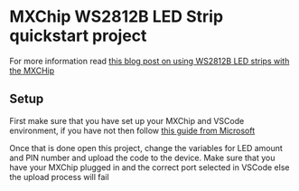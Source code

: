 # MXChip WS2812B LED Strip quickstart project

For more information read [this blog post on using WS2812B LED strips with the MXCHip](http://JoePitts.co.uk/blog/guide-for-using-ws2812b-led-strips-with-mxchip.html)

## Setup
First make sure that you have set up your MXChip and VSCode environment, if you have not then follow [this guide from Microsoft](https://microsoft.github.io/azure-iot-developer-kit/docs/get-started/)

Once that is done open this project, change the variables for LED amount and PIN number and upload the code to the device. Make sure that you have your MXChip plugged in and the correct port selected in VSCode else the upload process will fail
